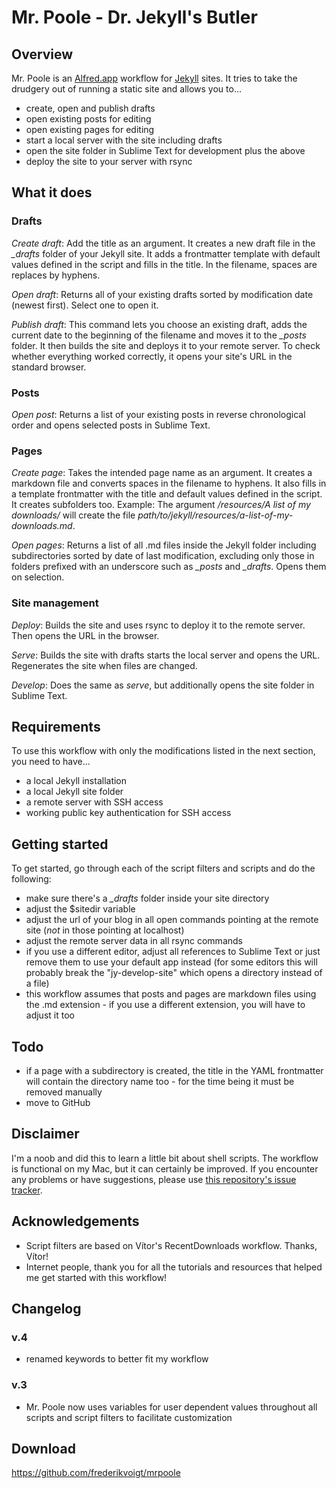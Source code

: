 # Mr. Poole - Dr. Jekyll's Butler

## Overview

Mr. Poole is an [Alfred.app](http://www.alfredapp.com) workflow for [Jekyll](http://jekyllrb.com) sites. It tries to take the drudgery out of running a static site and allows you to...
 
* create, open and publish drafts
* open existing posts for editing
* open existing pages for editing
* start a local server with the site including drafts
* open the site folder in Sublime Text for development plus the above
* deploy the site to your server with rsync

## What it does

### Drafts

*Create draft*: Add the title as an argument. It creates a new draft file in the *_drafts* folder of your Jekyll site. It adds a frontmatter template with default values defined in the script and fills in the title. In the filename, spaces are replaces by hyphens.

*Open draft*: Returns all of your existing drafts sorted by modification date (newest first). Select one to open it.

*Publish draft*: This command lets you choose an existing draft, adds the current date to the beginning of the filename and moves it to the *_posts* folder. It then builds the site and deploys it to your remote server. To check whether everything worked correctly, it opens your site's URL in the standard browser.

### Posts

*Open post*: Returns a list of your existing posts in reverse chronological order and opens selected posts in Sublime Text.

### Pages

*Create page*: Takes the intended page name as an argument. It creates a markdown file and converts spaces in the filename to hyphens. It also fills in a template frontmatter with the title and default values defined in the script. It creates subfolders too. Example: The argument */resources/A list of my downloads/* will create the file *path/to/jekyll/resources/a-list-of-my-downloads.md*.

*Open pages*: Returns a list of all .md files inside the Jekyll folder including subdirectories sorted by date of last modification, excluding only those in folders prefixed with an underscore such as *_posts* and *_drafts*. Opens them on selection.

### Site management

*Deploy*: Builds the site and uses rsync to deploy it to the remote server. Then opens the URL in the browser.

*Serve*: Builds the site with drafts starts the local server and opens the URL. Regenerates the site when files are changed.

*Develop*: Does the same as *serve*, but additionally opens the site folder in Sublime Text.

## Requirements

To use this workflow with only the modifications listed in the next section, you need to have...

* a local Jekyll installation
* a local Jekyll site folder
* a remote server with SSH access
* working public key authentication for SSH access

## Getting started

To get started, go through each of the script filters and scripts and do the following:

* make sure there's a *_drafts* folder inside your site directory
* adjust the $sitedir variable
* adjust the url of your blog in all open commands pointing at the remote site (*not* in those pointing at localhost)
* adjust the remote server data in all rsync commands
* if you use a different editor, adjust all references to Sublime Text or just remove them to use your default app instead (for some editors this will probably break the "jy-develop-site" which opens a directory instead of a file)
* this workflow assumes that posts and pages are markdown files using the .md extension - if you use a different extension, you will have to adjust it too

## Todo

* if a page with a subdirectory is created, the title in the YAML frontmatter will contain the directory name too - for the time being it must be removed manually
* move to GitHub

## Disclaimer

I'm a noob and did this to learn a little bit about shell scripts. The workflow is functional on my Mac, but it can certainly be improved. If you encounter any problems or have suggestions, please use [this repository's issue tracker](https://github.com/frederikvoigt/mrpoole/issues).

## Acknowledgements

* Script filters are based on Vítor's RecentDownloads workflow. Thanks, Vítor!
* Internet people, thank you for all the tutorials and resources that helped me get started with this workflow!

## Changelog

### v.4

* renamed keywords to better fit my workflow

### v.3

* Mr. Poole now uses variables for user dependent values throughout all scripts and script filters to facilitate customization

## Download
https://github.com/frederikvoigt/mrpoole
